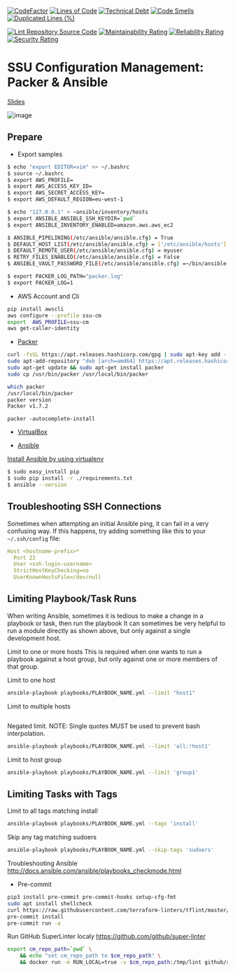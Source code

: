 [![CodeFactor](https://www.codefactor.io/repository/github/nulconaux/ssu-cm/badge)](https://www.codefactor.io/repository/github/nulconaux/ssu-cm)
[![Lines of Code](https://sonarcloud.io/api/project_badges/measure?project=nulconaux_ssu-cm&metric=ncloc)](https://sonarcloud.io/dashboard?id=nulconaux_ssu-cm)
[![Technical Debt](https://sonarcloud.io/api/project_badges/measure?project=nulconaux_ssu-cm&metric=sqale_index)](https://sonarcloud.io/dashboard?id=nulconaux_ssu-cm)
[![Code Smells](https://sonarcloud.io/api/project_badges/measure?project=nulconaux_ssu-cm&metric=code_smells)](https://sonarcloud.io/dashboard?id=nulconaux_ssu-cm)
[![Duplicated Lines (%)](https://sonarcloud.io/api/project_badges/measure?project=nulconaux_ssu-cm&metric=duplicated_lines_density)](https://sonarcloud.io/dashboard?id=nulconaux_ssu-cm)

[![Lint Repository Source Code](https://github.com/nulconaux/ssu-cm/actions/workflows/linters.yml/badge.svg)](https://github.com/nulconaux/ssu-cm/actions/workflows/linters.yml)
[![Maintainability Rating](https://sonarcloud.io/api/project_badges/measure?project=nulconaux_ssu-cm&metric=sqale_rating)](https://sonarcloud.io/dashboard?id=nulconaux_ssu-cm)
[![Reliability Rating](https://sonarcloud.io/api/project_badges/measure?project=nulconaux_ssu-cm&metric=reliability_rating)](https://sonarcloud.io/dashboard?id=nulconaux_ssu-cm)
[![Security Rating](https://sonarcloud.io/api/project_badges/measure?project=nulconaux_ssu-cm&metric=security_rating)](https://sonarcloud.io/dashboard?id=nulconaux_ssu-cm)


# SSU Configuration Management: Packer & Ansible  
[Slides](https://docs.google.com/presentation/d/1NmYV6Mon-ZOvfmNns8_j4nLCUwK3TS7aZPncHUZvncs/edit#slide=id.gb82011342f_0_91)
 
![image](https://user-images.githubusercontent.com/29449749/125477424-0a05ad03-20a0-4e6b-85e1-58b683d823df.png)

## Prepare

* Export samples
```bash
$ echo "export EDITOR=vim" >> ~/.bashrc
$ source ~/.bashrc
$ export AWS_PROFILE=
$ export AWS_ACCESS_KEY_ID=
$ export AWS_SECRET_ACCESS_KEY=
$ export AWS_DEFAULT_REGION=eu-west-1

$ echo "127.0.0.1" > ~ansible/inventory/hosts
$ export ANSIBLE_ANSIBLE_SSH_KEYDIR=`pwd`
$ export ANSIBLE_INVENTORY_ENABLED=amazon.aws.aws_ec2 

$ ANSIBLE_PIPELINING(/etc/ansible/ansible.cfg) = True
$ DEFAULT_HOST_LIST(/etc/ansible/ansible.cfg) = ['/etc/ansible/hosts']
$ DEFAULT_REMOTE_USER(/etc/ansible/ansible.cfg) = myuser
$ RETRY_FILES_ENABLED(/etc/ansible/ansible.cfg) = False
$ ANSIBLE_VAULT_PASSWORD_FILE(/etc/ansible/ansible.cfg) =~/bin/ansible-vault-pass

$ export PACKER_LOG_PATH="packer.log"
$ export PACKER_LOG=1
```


* AWS Account and Cli

```bash
pip install awscli
aws configure --profile ssu-cm
export  AWS_PROFILE=ssu-cm
aws get-caller-identity
```


* [Packer](https://learn.hashicorp.com/tutorials/packer/get-started-install-cli#installing-packer)

```bash
curl -fsSL https://apt.releases.hashicorp.com/gpg | sudo apt-key add -
sudo apt-add-repository "deb [arch=amd64] https://apt.releases.hashicorp.com $(lsb_release -cs) main"
sudo apt-get update && sudo apt-get install packer
sudo cp /usr/bin/packer /usr/local/bin/packer
```

```bash
which packer
/usr/local/bin/packer
packer version
Packer v1.7.2
```

```
packer -autocomplete-install
```

* [VirtualBox](https://www.virtualbox.org/wiki/Downloads)


* [Ansible](https://docs.ansible.com/ansible/latest/installation_guide/intro_installation.html)

[Install Ansible by using virtualenv](https://clouddocs.f5.com/products/orchestration/ansible/devel/usage/virtualenv.html)

```bash
$ sudo easy_install pip
$ sudo pip install -r ./requirements.txt
$ ansible --version
```

##  Troubleshooting SSH Connections
Sometimes when attempting an initial Ansible ping, it can fail in a very confusing way. If this happens, try adding something like this to your `~/.ssh/config` file:

```yaml
Host <hostname-prefix>*
  Port 22
  User <ssh-login-username>
  StrictHostKeyChecking=no
  UserKnownHostsFile=/dev/null
```

## Limiting Playbook/Task Runs
When writing Ansible, sometimes it is tedious to make a change in a playbook or task, then run the playbook It can sometimes be very helpful to run a module directly as shown above, but only against a single development host.

Limit to one or more hosts
This is required when one wants to run a playbook against a host group, but only against one or more members of that group.

Limit to one host

```sh
ansible-playbook playbooks/PLAYBOOK_NAME.yml --limit "host1"
```

Limit to multiple hosts

```shansible-playbook playbooks/PLAYBOOK_NAME.yml --limit "host1,host2"
```

Negated limit. NOTE: Single quotes MUST be used to prevent bash interpolation.

```sh
ansible-playbook playbooks/PLAYBOOK_NAME.yml --limit 'all:!host1'
```

Limit to host group

```sh
ansible-playbook playbooks/PLAYBOOK_NAME.yml --limit 'group1'
```

## Limiting Tasks with Tags
Limit to all tags matching install

```sh
ansible-playbook playbooks/PLAYBOOK_NAME.yml --tags 'install'
```

Skip any tag matching sudoers

```sh
ansible-playbook playbooks/PLAYBOOK_NAME.yml --skip-tags 'sudoers'
```

Troubleshooting Ansible
http://docs.ansible.com/ansible/playbooks_checkmode.html


* Pre-commit

```bash
pip3 install pre-commit pre-commit-hooks setup-cfg-fmt
sudo apt install shellcheck
curl https://raw.githubusercontent.com/terraform-linters/tflint/master/install_linux.sh | sudo bash
pre-commit install
pre-commit run -a
```


Run GitHub SuperLinter localy
https://github.com/github/super-linter

```bash
export cm_repo_path=`pwd` \
    && echo "set cm_repo_path to $cm_repo_path" \
    && docker run -e RUN_LOCAL=true -v $cm_repo_path:/tmp/lint github/super-linter
```
